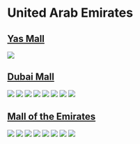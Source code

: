 
# United Arab Emirates

## [Yas Mall](https://www.apple.com/ae/retail/yasmall/)

<img src="https://www.apple.com/ae/retail/yasmall/images/hero_large_2x.jpg"/>

## [Dubai Mall](https://www.apple.com/ae/retail/dubaimall/)

<img src="https://www.apple.com/ae/retail/dubaimall/images/hero_large_2x.jpg"/>

<img src="https://www.apple.com/ae/retail/store/images/galleries/dubaimall/images/dubaimall_image_2.jpg"/>

<img src="https://www.apple.com/ae/retail/store/images/galleries/dubaimall/images/dubaimall_image_3.jpg"/>

<img src="https://www.apple.com/ae/retail/store/images/galleries/dubaimall/images/dubaimall_image_4.jpg"/>

<img src="https://www.apple.com/ae/retail/store/images/galleries/dubaimall/images/dubaimall_image_5.jpg"/>

<img src="https://www.apple.com/ae/retail/store/images/galleries/dubaimall/images/dubaimall_image_6.jpg"/>

<img src="https://www.apple.com/ae/retail/store/images/galleries/dubaimall/images/dubaimall_image_7.jpg"/>

<img src="https://www.apple.com/ae/retail/store/images/galleries/dubaimall/images/dubaimall_image_8.jpg"/>

## [Mall of the Emirates](https://www.apple.com/ae/retail/malloftheemirates/)

<img src="https://www.apple.com/ae/retail/malloftheemirates/images/hero_large_2x.jpg"/>

<img src="https://www.apple.com/ae/retail/store/images/galleries/malloftheemirates/images/malloftheemirates_gallery_image2_large_2x.jpg"/>

<img src="https://www.apple.com/ae/retail/store/images/galleries/malloftheemirates/images/malloftheemirates_gallery_image3_large_2x.jpg"/>

<img src="https://www.apple.com/ae/retail/store/images/galleries/malloftheemirates/images/malloftheemirates_gallery_image4_large_2x.jpg"/>

<img src="https://www.apple.com/ae/retail/store/images/galleries/malloftheemirates/images/malloftheemirates_gallery_image5_large_2x.jpg"/>

<img src="https://www.apple.com/ae/retail/store/images/galleries/malloftheemirates/images/malloftheemirates_gallery_image6_large_2x.jpg"/>

<img src="https://www.apple.com/ae/retail/store/images/galleries/malloftheemirates/images/malloftheemirates_gallery_image7_large_2x.jpg"/>

<img src="https://www.apple.com/ae/retail/store/images/galleries/malloftheemirates/images/malloftheemirates_gallery_image8_large_2x.jpg"/>
